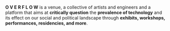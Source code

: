 **O V E R F L O W** is a venue, a collective of artists and engineers and a platform that aims at **critically question** the
**prevalence of technology** and its effect on our social and political landscape through **exhibits, workshops, performances,
residencies, and more**.
